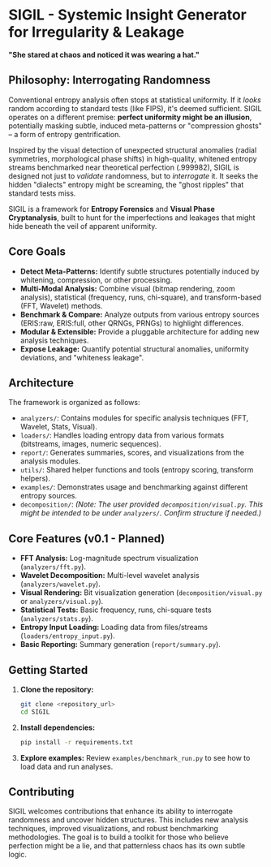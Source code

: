 # SIGIL - Systemic Insight Generator for Irregularity & Leakage

**"She stared at chaos and noticed it was wearing a hat."**

## Philosophy: Interrogating Randomness

Conventional entropy analysis often stops at statistical uniformity. If it *looks* random according to standard tests (like FIPS), it's deemed sufficient. SIGIL operates on a different premise: **perfect uniformity might be an illusion**, potentially masking subtle, induced meta-patterns or "compression ghosts" – a form of entropy gentrification.

Inspired by the visual detection of unexpected structural anomalies (radial symmetries, morphological phase shifts) in high-quality, whitened entropy streams benchmarked near theoretical perfection (.999982), SIGIL is designed not just to *validate* randomness, but to *interrogate* it. It seeks the hidden "dialects" entropy might be screaming, the "ghost ripples" that standard tests miss.

SIGIL is a framework for **Entropy Forensics** and **Visual Phase Cryptanalysis**, built to hunt for the imperfections and leakages that might hide beneath the veil of apparent uniformity.

## Core Goals

*   **Detect Meta-Patterns:** Identify subtle structures potentially induced by whitening, compression, or other processing.
*   **Multi-Modal Analysis:** Combine visual (bitmap rendering, zoom analysis), statistical (frequency, runs, chi-square), and transform-based (FFT, Wavelet) methods.
*   **Benchmark & Compare:** Analyze outputs from various entropy sources (ERIS:raw, ERIS:full, other QRNGs, PRNGs) to highlight differences.
*   **Modular & Extensible:** Provide a pluggable architecture for adding new analysis techniques.
*   **Expose Leakage:** Quantify potential structural anomalies, uniformity deviations, and "whiteness leakage".

## Architecture

The framework is organized as follows:

*   `analyzers/`: Contains modules for specific analysis techniques (FFT, Wavelet, Stats, Visual).
*   `loaders/`: Handles loading entropy data from various formats (bitstreams, images, numeric sequences).
*   `report/`: Generates summaries, scores, and visualizations from the analysis modules.
*   `utils/`: Shared helper functions and tools (entropy scoring, transform helpers).
*   `examples/`: Demonstrates usage and benchmarking against different entropy sources.
*   `decomposition/`: *(Note: The user provided `decomposition/visual.py`. This might be intended to be under `analyzers/`. Confirm structure if needed.)*

## Core Features (v0.1 - Planned)

*   **FFT Analysis:** Log-magnitude spectrum visualization (`analyzers/fft.py`).
*   **Wavelet Decomposition:** Multi-level wavelet analysis (`analyzers/wavelet.py`).
*   **Visual Rendering:** Bit visualization generation (`decomposition/visual.py` or `analyzers/visual.py`).
*   **Statistical Tests:** Basic frequency, runs, chi-square tests (`analyzers/stats.py`).
*   **Entropy Input Loading:** Loading data from files/streams (`loaders/entropy_input.py`).
*   **Basic Reporting:** Summary generation (`report/summary.py`).

## Getting Started

1.  **Clone the repository:**
    ```bash
    git clone <repository_url>
    cd SIGIL
    ```
2.  **Install dependencies:**
    ```bash
    pip install -r requirements.txt
    ```
3.  **Explore examples:**
    Review `examples/benchmark_run.py` to see how to load data and run analyses.

## Contributing

SIGIL welcomes contributions that enhance its ability to interrogate randomness and uncover hidden structures. This includes new analysis techniques, improved visualizations, and robust benchmarking methodologies. The goal is to build a toolkit for those who believe perfection might be a lie, and that patternless chaos has its own subtle logic.
